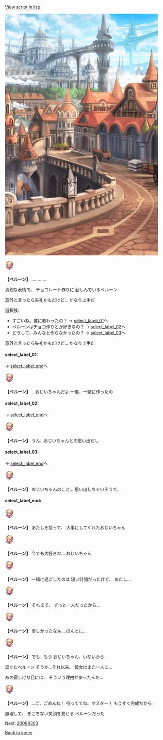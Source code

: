 [View script in lisp](../scripts/20084302.txt)

![town.png](../images/backgrounds/town.png)

<img src="../images/units/200841.png" alt="200841.png" height="34"/>

**【ペルーン】**
…………

真剣な表情で、
チョコレート作りに
勤しんでいるペルーン

意外と言ったら失礼かもだけど…
かなり上手だ

選択肢:
- すごいね。誰に教わったの？ → [select_label_01](#select_label_01)へ
- ペルーンはチョコ作りとか好きなの？ → [select_label_02](#select_label_02)へ
- どうして、みんなと作らなかったの？ → [select_label_03](#select_label_03)へ

意外と言ったら失礼かもだけど…
かなり上手だ

#### select_label_01:
 → [select_label_end](#select_label_end)へ

<img src="../images/units/200841.png" alt="200841.png" height="34"/>

**【ペルーン】**
…おじいちゃんだよ
一度、一緒に作ったの

#### select_label_02:
 → [select_label_end](#select_label_end)へ

<img src="../images/units/200841.png" alt="200841.png" height="34"/>

**【ペルーン】**
うん…おじいちゃんとの思い出だし

#### select_label_03:
 → [select_label_end](#select_label_end)へ

<img src="../images/units/200841.png" alt="200841.png" height="34"/>

**【ペルーン】**
おじいちゃんのこと…
思い出しちゃいそうで…

#### select_label_end:

<img src="../images/units/200841.png" alt="200841.png" height="34"/>

**【ペルーン】**
あたしを拾って、
大事にしてくれたおじいちゃん

<img src="../images/units/200841.png" alt="200841.png" height="34"/>

**【ペルーン】**
今でも大好きな…
おじいちゃん

<img src="../images/units/200841.png" alt="200841.png" height="34"/>

**【ペルーン】**
一緒に過ごしたのは
短い時間だったけど、
あたし…

<img src="../images/units/200841.png" alt="200841.png" height="34"/>

**【ペルーン】**
それまで、
ずっと一人だったから…

<img src="../images/units/200841.png" alt="200841.png" height="34"/>

**【ペルーン】**
楽しかったなぁ…
ほんとに…

<img src="../images/units/200841.png" alt="200841.png" height="34"/>

**【ペルーン】**
でも…もう
おじいちゃん、いないから…

涙ぐむペルーン
そうか…それ以来、
彼女はまた一人に…

あの寂しげな目には、
そういう理由があったんだ…

<img src="../images/units/200841.png" alt="200841.png" height="34"/>

**【ペルーン】**
…ご、ごめんね！
待っててね、マスター！
もうすぐ完成だから！

無理して、
ぎこちない笑顔を見せる
ペルーンだった

Next: [20084303](20084303.md)

[Back to index](index.md)
